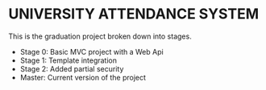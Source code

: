 UNIVERSITY ATTENDANCE SYSTEM
===========

This is the graduation project broken down into stages.

+ Stage 0: Basic MVC project with a Web Api
+ Stage 1: Template integration
+ Stage 2: Added partial security
+ Master: Current version of the project